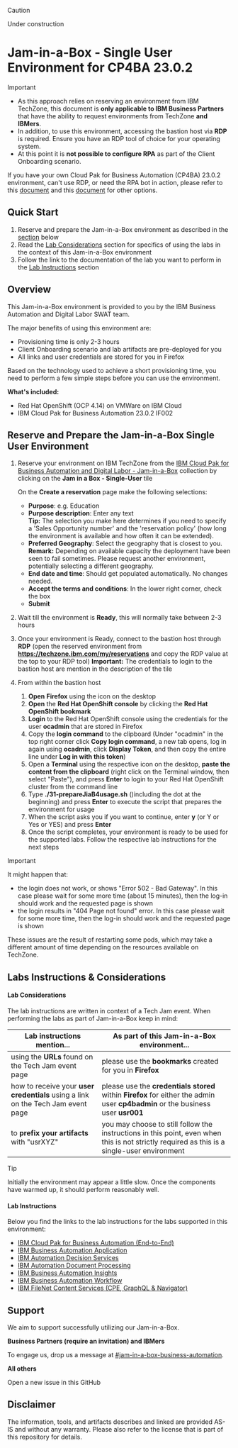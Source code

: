 > [!CAUTION]
>
> Under construction



# Jam-in-a-Box - Single User Environment for CP4BA 23.0.2

> [!IMPORTANT]
>
> - As this approach relies on reserving an environment from IBM TechZone, this document is **only applicable to IBM Business Partners** that have the ability to request environments from TechZone **and IBMers**. 
> - In addition, to use this environment, accessing the bastion host via **RDP** is required. Ensure you have an RDP tool of choice for your operating system.
> - At this point it is **not possible to configure RPA** as part of the Client Onboarding scenario.
>
> If you have your own Cloud Pak for Business Automation (CP4BA) 23.0.2 environment, can't use RDP, or need the RPA bot in action, please refer to this [document](../../README.md) and this [document](README_2302_SelfDeploy.md) for other options.



## Quick Start

1. Reserve and prepare the Jam-in-a-Box environment as described in the [section](#reserve-and-prepare-the-jam-in-a-box-single-user-environment) below
1. Read the [Lab Considerations](#lab-considerations) section for specifics of using the labs in the context of this Jam-in-a-Box environment
1. Follow the link to the documentation of the lab you want to perform in the [Lab Instructions](#lab-instructions) section



## **Overview**

This Jam-in-a-Box environment is provided to you by the IBM Business Automation and Digital Labor SWAT team.

The major benefits of using this environment are:

- Provisioning time is only 2-3 hours
- Client Onboarding scenario and lab artifacts are pre-deployed for you
- All links and user credentials are stored for you in Firefox

Based on the technology used to achieve a short provisioning time, you need to perform a few simple steps before you can use the environment.

**What's included:**

- Red Hat OpenShift (OCP 4.14) on VMWare on IBM Cloud
- IBM Cloud Pak for Business Automation 23.0.2 IF002



## Reserve and Prepare the Jam-in-a-Box Single User Environment

1. Reserve your environment on IBM TechZone from the [IBM Cloud Pak for Business Automation and Digital Labor - Jam-in-a-Box](https://techzone.ibm.com/collection/ibm-cloud-pak-for-business-automation-and-digital-labor-jam-in-a-box/environments) collection by clicking on the **Jam in a Box - Single-User** tile

   On the **Create a reservation** page make the following selections:

   - **Purpose**: e.g. Education
   - **Purpose description**: Enter any text<br/>
     **Tip:** The selection you make here determines if you need to specify a 'Sales Opportunity number' and the 'reservation policy' (how long the environment is available and how often it can be extended).
   - **Preferred Geography**: Select the geography that is closest to you. <br/>
     **Remark:** Depending on available capacity the deployment have been seen to fail sometimes. Please request another environment, potentially selecting a different geography.
   - **End date and time**: Should get populated automatically. No changes needed.
   - **Accept the terms and conditions**: In the lower right corner, check the box 
   - **Submit**

2. Wait till the environment is **Ready**, this will normally take between 2-3 hours

3. Once your environment is Ready, connect to the bastion host through **RDP** (open the reserved environment from **https://techzone.ibm.com/my/reservations** and copy the RDP value at the top to your RDP tool)
   **Important:** The credentials to login to the bastion host are mention in the description of the tile

4. From within the bastion host

   1. **Open** **Firefox** using the icon on the desktop
   2. **Open** the **Red Hat OpenShift console** by clicking the **Red Hat OpenShift bookmark**
   3. **Login** to the Red Hat OpenShift console using the credentials for the user **ocadmin** that are stored in Firefox
   4. Copy the **login command** to the clipboard 
      (Under "ocadmin" in the top right corner click **Copy login command**, a new tab opens, log in again using **ocadmin**, click **Display Token**, and then copy the entire line under **Log in with this token**)
   5. Open a **Terminal** using the respective icon on the desktop, **paste the content from the clipboard** (right click on the Terminal window, then select "Paste"), and press **Enter** to login to your Red Hat OpenShift cluster from the command line
   6. Type **./31-prepareJiaB4usage.sh** ()including the dot at the beginning) and press **Enter** to execute the script that prepares the environment for usage
   7. When the script asks you if you want to continue, enter **y** (or Y or Yes or YES) and press **Enter**
   8. Once the script completes, your environment is ready to be used for the supported labs. Follow the respective lab instructions for the next steps


> [!IMPORTANT]
>
> It might happen that:
>
> - the login does not work, or shows "Error 502 - Bad Gateway". In this case please wait for some more time (about 15 minutes), then the log-in should work and the requested page is shown
> - the login results in "404 Page not found" error.  In this case please wait for some more time, then the log-in should work and the requested page is shown
>
> These issues are the result of restarting some pods, which may take a different amount of time depending on the resources available on TechZone.



## Labs Instructions & Considerations

#### Lab Considerations

The lab instructions are written in context of a Tech Jam event. When performing the labs as part of Jam-in-a-Box keep in mind:

| Lab instructions mention...                                  | As part of this Jam-in-a-Box environment...                  |
| ------------------------------------------------------------ | ------------------------------------------------------------ |
| using the **URLs** found on the Tech Jam event page          | please use the **bookmarks** created for you in **Firefox**  |
| how to receive your **user credentials** using a link on the Tech Jam event page | please use the **credentials stored** within **Firefox** for either the admin user **cp4badmin** or the business user **usr001** |
| to **prefix your artifacts** with "usrXYZ"                   | you may choose to still follow the instructions in this point, even when this is not strictly required as this is a single-user environment |

> [!TIP]
>
> Initially the environment may appear a little slow. Once the components have warmed up, it should perform reasonably well.

#### Lab Instructions

Below you find the links to the lab instructions for the labs supported in this environment:

- [IBM Cloud Pak for Business Automation (End-to-End)](https://github.com/IBM/cp4ba-labs/blob/main/23.0.2/IBM%20Cloud%20Pak%20for%20Business%20Automation%20(End-to-End))
- [IBM Business Automation Application](https://github.com/IBM/cp4ba-labs/blob/main/23.0.2/Business%20Automation%20Application)
- [IBM Automation Decision Services](https://github.com/IBM/cp4ba-labs/blob/main/23.0.2/Decisions)
- [IBM Automation Document Processing](https://github.com/IBM/cp4ba-labs/blob/main/23.0.2/Document%20Processing)
- [IBM Business Automation Insights](https://github.com/IBM/cp4ba-labs/blob/main/23.0.2/Business%20Automation%20Insights)
- [IBM Business Automation Workflow](https://github.com/IBM/cp4ba-labs/blob/main/23.0.2/Workflow)
- [IBM FileNet Content Services (CPE, GraphQL & Navigator)](https://github.com/IBM/cp4ba-labs/blob/main/23.0.2/Content)



## Support

We aim to support successfully utilizing our Jam-in-a-Box.

**Business Partners (require an invitation) and IBMers**

To engage us, drop us a message at [#jam-in-a-box-business-automation](https://ibm-cloudpak-partners.slack.com/archives/C04SMFNLA3T).

**All others**

Open a new issue in this GitHub



## Disclaimer

The information, tools, and artifacts describes and linked are provided AS-IS and without any warranty. Please also refer to the license that is part of this repository for details.
